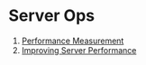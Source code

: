 # Server Ops

1. [Performance Measurement](./performance_measure.md)
2. [Improving Server Performance](./improving_server_perf.md)
